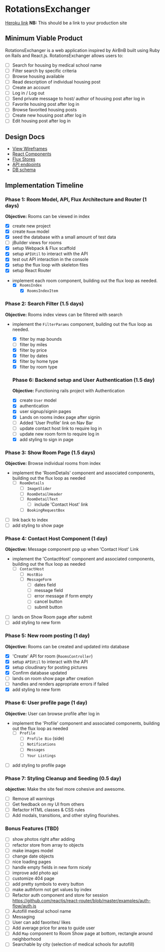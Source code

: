 # RotationsExchanger

[Heroku link][heroku] **NB:** This should be a link to your production site

[heroku]: http://www.herokuapp.com

## Minimum Viable Product

RotationsExchanger is a web application inspired by AirBnB built using Ruby on Rails
and React.js. RotationsExchanger allows users to:

<!-- This is a Markdown checklist. Use it to keep track of your
progress. Put an x between the brackets for a checkmark: [x] -->
- [ ] Search for housing by medical school name
- [ ] Filter search by specific criteria
- [ ] Browse housing available
- [ ] Read description of individual housing post
- [ ] Create an account
- [ ] Log in / Log out
- [ ] Send private message to host/ author of housing post after log in
- [ ] Favorite housing post after log in
- [ ] Browse favorited housing posts
- [ ] Create new housing post after log in
- [ ] Edit housing post after log in

## Design Docs
* [View Wireframes][views]
* [React Components][components]
* [Flux Stores][stores]
* [API endpoints][api-endpoints]
* [DB schema][schema]

[views]: ./docs/views.md
[components]: ./docs/components.md
[stores]: ./docs/stores.md
[api-endpoints]: ./docs/api-endpoints.md
[schema]: ./docs/schema.md

## Implementation Timeline

### Phase 1: Room Model, API, Flux Architecture and Router (1 days)

**Objective:** Rooms can be viewed in index

- [x] create new project
- [x] create `Room` model
- [x] seed the database with a small amount of test data
- [ ] jBuilder views for rooms
- [x] setup Webpack & Flux scaffold
- [x] setup `APIUtil` to interact with the API
- [x] test out API interaction in the console
- [x] setup the flux loop with skeleton files
- [x] setup React Router
- implement each room component, building out the flux loop as needed.
  - [x] `RoomsIndex`
    - [x] `RoomsIndexItem`

### Phase 2: Search Filter (1.5 days)

**Objective:** Rooms index views can be filtered with search
- implement the `FilterParams` component, building out the flux loop as needed.
  - [x] filter by map bounds
  - [ ] filter by miles
  - [x] filter by price
  - [x] filter by dates
  - [x] filter by home type
  - [x] filter by room type

  ### Phase 6: Backend setup and User Authentication (1.5 day)

  **Objective:** Functioning rails project with Authentication

  - [x] create `User` model
  - [x] authentication
  - [x] user signup/signin pages
  - [x] Lands on rooms index page after signin
  - [ ] Added 'User Profile' link on Nav Bar
  - [ ] update contact host link to require log in
  - [ ] update new room form to require log in
  - [x] add styling to sign in page

### Phase 3: Show Room Page (1.5 days)

**Objective:** Browse individual rooms from index
- implement the 'RoomDetails' component and associated components, building out the flux loop as needed
  - [ ] `RoomDetails`
    - [ ] `ImageSlider`
    - [ ] `RoomDetailHeader`
    - [ ] `RoomDetailText`
      - [ ] include 'Contact Host' link
    - [ ] `BookingRequestBox`
- [ ] link back to index
- [ ] add styling to show page

### Phase 4: Contact Host Component (1 day)

**Objective:** Message component pop up when 'Contact Host' Link

- implement the 'ContactHost' component and associated components, building out the flux loop as needed
  - [ ] `ContactHost`
    - [ ] `HostBio`
    - [ ] `MessageForm`
      - [ ] dates field
      - [ ] message field
      - [ ] error message if form empty
      - [ ] cancel button
      - [ ] submit button
- [ ] lands on Show Room page after submit
- [ ] add styling to new form

### Phase 5: New room posting (1 day)

**Objective:** Rooms can be created and updated into database

- [x] 'Create' API for room (`RoomsController`)
- [x] setup `APIUtil` to interact with the API
- [x] setup cloudinary for posting pictures
- [x] Confirm database updated
- [ ] lands on room show page after creation
- [ ] handles and renders appropriate errors if failed
- [x] add styling to new form

### Phase 6: User profile page (1 day)

**Objective:** User can browse profile after log in

- implement the 'Profile' component and associated components, building out the flux loop as needed
  - [ ] `Profile`
    - [ ] `Profile Bio` (side)
    - [ ] `Notifications`
    - [ ] `Messages`
    - [ ] `Your Listings`
- [ ] add styling to profile page

### Phase 7: Styling Cleanup and Seeding (0.5 day)

**objective:** Make the site feel more cohesive and awesome.

- [ ] Remove all warnings
- [ ] Get feedback on my UI from others
- [ ] Refactor HTML classes & CSS rules
- [ ] Add modals, transitions, and other styling flourishes.

### Bonus Features (TBD)

- [ ] show photos right after adding
- [ ] refactor store from array to objects
- [ ] make images model
- [ ] change date objects
- [ ] nice loading pages
- [ ] handle empty fields in new form nicely
- [ ] improve add photo api
- [ ] customize 404 page
- [ ] add pretty symbols to every button
- [ ] make authform not get values by index
- [ ] Refactor auth component and store for session https://github.com/reactjs/react-router/blob/master/examples/auth-flow/auth.js
- [ ] Autofill medical school name
- [ ] Messaging
- [ ] User can add favorites/ likes
- [ ] Add average price for area to guide user
- [ ] Add `Map` component to Room Show page at bottom, rectangle around neighborhood
- [ ] Searchable by city (selection of medical schools for autofill)

[phase-one]: ./docs/phases/phase1.md
[phase-two]: ./docs/phases/phase2.md
[phase-three]: ./docs/phases/phase3.md
[phase-four]: ./docs/phases/phase4.md
[phase-five]: ./docs/phases/phase5.md
